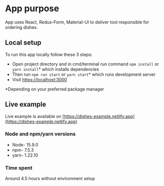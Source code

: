 # App purpose

App uses React, Redux-Form, Material-UI to deliver
tool responsible for ordering dishes.

## Local setup

To run this app locally follow these 3 steps:

- Open project directory and in cmd/terminal run command `npm install` or `yarn install`*
  which installs dependencies
- Then run `npm run start` or `yarn start`*
  which runs development server 
- Visit [https://localhost:3000](https://localhost:3000)

*Depending on your preferred package manager

## Live example

Live example is available on [https://dishes-example.netlify.app](https://dishes-example.netlify.app)

### Node and npm/yarn versions

- Node- 15.9.0
- npm- 7.5.3
- yarn- 1.22.10

### Time spent
Around 4.5 hours without environment setup
